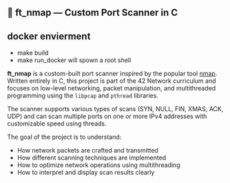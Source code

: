 ## 📡 ft_nmap — Custom Port Scanner in C

## docker envierment 
- make build
- make run_docker
will spown a root shell 


**ft_nmap** is a custom-built port scanner inspired by the popular tool [nmap](https://nmap.org/). Written entirely in C, this project is part of the 42 Network curriculum and focuses on low-level networking, packet manipulation, and multithreaded programming using the `libpcap` and `pthread` libraries.

The scanner supports various types of scans (SYN, NULL, FIN, XMAS, ACK, UDP) and can scan multiple ports on one or more IPv4 addresses with customizable speed using threads.

The goal of the project is to understand:

- How network packets are crafted and transmitted
- How different scanning techniques are implemented
- How to optimize network operations using multithreading
- How to interpret and display scan results clearly
